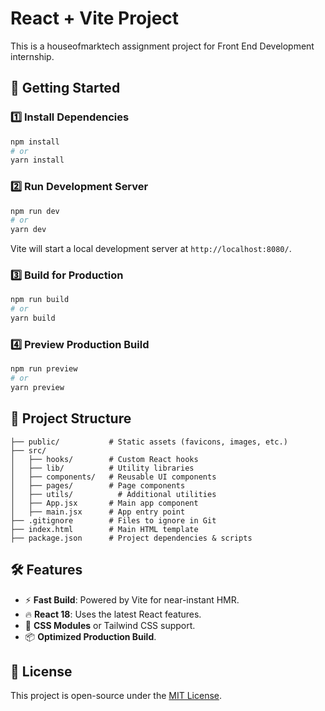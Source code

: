 # React + Vite Project

This is a houseofmarktech assignment project for Front End Development internship.

## 🚀 Getting Started

### 1️⃣ Install Dependencies
```sh
npm install
# or
yarn install
```

### 2️⃣ Run Development Server
```sh
npm run dev
# or
yarn dev
```
Vite will start a local development server at `http://localhost:8080/`.

### 3️⃣ Build for Production
```sh
npm run build
# or
yarn build
```

### 4️⃣ Preview Production Build
```sh
npm run preview
# or
yarn preview
```

## 📁 Project Structure
```
├── public/           # Static assets (favicons, images, etc.)
├── src/
│   ├── hooks/        # Custom React hooks
│   ├── lib/          # Utility libraries
│   ├── components/   # Reusable UI components
│   ├── pages/        # Page components
│   ├── utils/          # Additional utilities
│   ├── App.jsx       # Main app component
│   ├── main.jsx      # App entry point
├── .gitignore        # Files to ignore in Git
├── index.html        # Main HTML template
├── package.json      # Project dependencies & scripts
```

## 🛠️ Features
- ⚡ **Fast Build**: Powered by Vite for near-instant HMR.
- 🔥 **React 18**: Uses the latest React features.
- 🎨 **CSS Modules** or Tailwind CSS support.
- 📦 **Optimized Production Build**.

## 📜 License
This project is open-source under the [MIT License](LICENSE).


